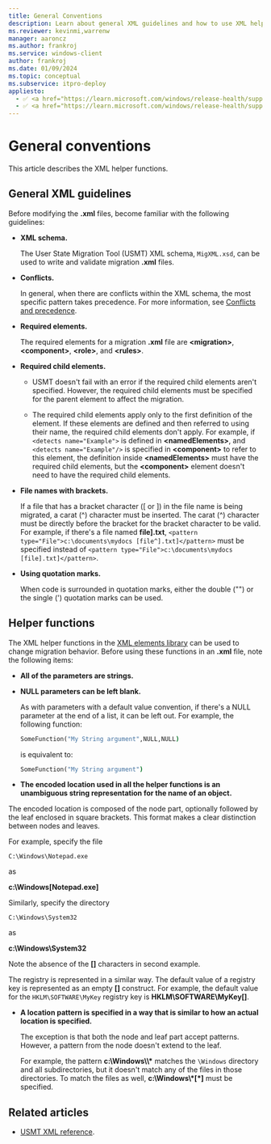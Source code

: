 ```yaml
---
title: General Conventions
description: Learn about general XML guidelines and how to use XML helper functions in the XML Elements library to change migration behavior.
ms.reviewer: kevinmi,warrenw
manager: aaroncz
ms.author: frankroj
ms.service: windows-client
author: frankroj
ms.date: 01/09/2024
ms.topic: conceptual
ms.subservice: itpro-deploy
appliesto:
  - ✅ <a href="https://learn.microsoft.com/windows/release-health/supported-versions-windows-client" target="_blank">Windows 11</a>
  - ✅ <a href="https://learn.microsoft.com/windows/release-health/supported-versions-windows-client" target="_blank">Windows 10</a>
---
```


# General conventions

This article describes the XML helper functions.

## General XML guidelines

Before modifying the **.xml** files, become familiar with the following guidelines:

- **XML schema.**

    The User State Migration Tool (USMT) XML schema, `MigXML.xsd`, can be used to write and validate migration **.xml** files.

- **Conflicts.**

    In general, when there are conflicts within the XML schema, the most specific pattern takes precedence. For more information, see [Conflicts and precedence](usmt-conflicts-and-precedence.md).

- **Required elements.**

    The required elements for a migration **.xml** file are **\<migration\>**, **\<component\>**, **\<role\>**, and **\<rules\>**.

- **Required child elements.**

  - USMT doesn't fail with an error if the required child elements aren't specified. However, the required child elements must be specified for the parent element to affect the migration.

  - The required child elements apply only to the first definition of the element. If these elements are defined and then referred to using their name, the required child elements don't apply. For example, if `<detects name="Example">` is defined in **\<namedElements\>**, and `<detects name="Example"/>` is specified in **\<component\>** to refer to this element, the definition inside **\<namedElements\>** must have the required child elements, but the **\<component\>** element doesn't need to have the required child elements.

- **File names with brackets.**

    If a file that has a bracket character (\[ or \]) in the file name is being migrated, a carat (^) character must be inserted.  The carat (^) character must be directly before the bracket for the bracket character to be valid. For example, if there's a file named **file].txt**, `<pattern type="File">c:\documents\mydocs [file^].txt]</pattern>` must be specified instead of `<pattern type="File">c:\documents\mydocs [file].txt]</pattern>`.

- **Using quotation marks.**

    When code is surrounded in quotation marks, either the double ("") or the single (') quotation marks can be used.

## Helper functions

The XML helper functions in the [XML elements library](usmt-xml-elements-library.md) can be used to change migration behavior. Before using these functions in an **.xml** file, note the following items:

- **All of the parameters are strings.**

- **NULL parameters can be left blank.**

  As with parameters with a default value convention, if there's a NULL parameter at the end of a list, it can be left out. For example, the following function:

  ```cmd
  SomeFunction("My String argument",NULL,NULL)
  ```

  is equivalent to:

  ```cmd
  SomeFunction("My String argument")
  ```

- **The encoded location used in all the helper functions is an unambiguous string representation for the name of an object.**

 The encoded location is composed of the node part, optionally followed by the leaf enclosed in square brackets. This format makes a clear distinction between nodes and leaves.

  For example, specify the file
  
  `C:\Windows\Notepad.exe`
  
  as
  
  **c:\\Windows\[Notepad.exe\]**
  
  Similarly, specify the directory
  
  `C:\Windows\System32`
  
  as
  
  **c:\\Windows\\System32**
  
  Note the absence of the **\[\]** characters in second example.

  The registry is represented in a similar way. The default value of a registry key is represented as an empty **\[\]** construct. For example, the default value for the `HKLM\SOFTWARE\MyKey` registry key is **HKLM\\SOFTWARE\\MyKey\[\]**.

- **A location pattern is specified in a way that is similar to how an actual location is specified.**

  The exception is that both the node and leaf part accept patterns. However, a pattern from the node doesn't extend to the leaf.

  For example, the pattern **c:\\Windows\\\\\*** matches the `\Windows` directory and all subdirectories, but it doesn't match any of the files in those directories. To match the files as well, **c:\\Windows\\\*\[\*\]** must be specified.

## Related articles

- [USMT XML reference](usmt-xml-reference.md).
